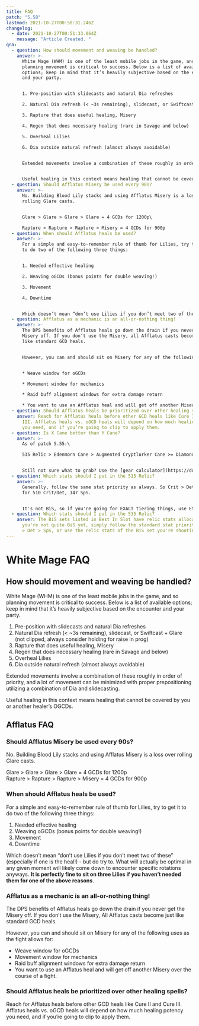 ```yaml
---
title: FAQ
patch: "5.58"
lastmod: 2021-10-27T00:50:31.246Z
changelog:
  - date: 2021-10-27T00:51:33.064Z
    message: "Article Created. "
qna:
  - question: How should movement and weaving be handled?
    answer: >-
      White Mage (WHM) is one of the least mobile jobs in the game, and so
      planning movement is critical to success. Below is a list of available
      options; keep in mind that it’s heavily subjective based on the encounter
      and your party.


      1. Pre-position with slidecasts and natural Dia refreshes

      2. Natural Dia refresh (< ~3s remaining), slidecast, or Swiftcast + Glare (not clipped, always consider holding for raise in prog)

      3. Rapture that does useful healing, Misery

      4. Regen that does necessary healing (rare in Savage and below)

      5. Overheal Lilies

      6. Dia outside natural refresh (almost always avoidable)


      Extended movements involve a combination of these roughly in order of priority, and a lot of movement can be minimized with proper prepositioning utilizing a combination of Dia and slidecasting.


      Useful healing in this context means healing that cannot be covered by your or another healer’s oGCDs.
  - question: Should Afflatus Misery be used every 90s?
    answer: >-
      No. Building Blood Lily stacks and using Afflatus Misery is a loss over
      rolling Glare casts.


      Glare > Glare > Glare > Glare = 4 GCDs for 1200p\

      Rapture > Rapture > Rapture > Misery = 4 GCDs for 900p
  - question: When should Afflatus heals be used?
    answer: >-
      For a simple and easy-to-remember rule of thumb for Lilies, try to get it
      to do two of the following three things:


      1. Needed effective healing

      2. Weaving oGCDs (bonus points for double weaving!)

      3. Movement

      4. Downtime


      Which doesn’t mean “don’t use Lilies if you don’t meet two of these” (especially if one is the heal!) - but do try to. What will actually be optimal in any given moment will likely come down to encounter specific rotations anyways. **It is perfectly fine to sit on three Lilies if you haven’t needed them for one of the above reasons**.
  - question: Afflatus as a mechanic is an all-or-nothing thing!
    answer: >-
      The DPS benefits of Afflatus heals go down the drain if you never get the
      Misery off. If you don’t use the Misery, all Afflatus casts become just
      like standard GCD heals.


      However, you can and should sit on Misery for any of the following uses as the fight allows for:


      * Weave window for oGCDs

      * Movement window for mechanics

      * Raid buff alignment windows for extra damage return

      * You want to use an Afflatus heal and will get off another Misery over the course of a fight.
  - question: Should Afflatus heals be prioritized over other healing spells?
    answer: Reach for Afflatus heals before other GCD heals like Cure II and Cure
      III. Afflatus heals vs. oGCD heals will depend on how much healing potency
      you need, and if you’re going to clip to apply them.
  - question: Is X Cane better than Y Cane?
    answer: >-
      As of patch 5.55:\

      535 Relic > Edenmorn Cane > Augmented Cryptlurker Cane >= Diamond Zeta Cane >= 515 Relic Cane > Emerald Cane > 510 relic cane >= Cryptlurker Cane >= Augmented Exarchic Cane


      Still not sure what to grab? Use the [gear calculator](https://docs.google.com/spreadsheets/d/17epCt6NfE3LAiFRVDKUVW-ewPw4Ge64B1GQAxLPDsAo/edit#gid=1597510245)!
  - question: Which stats should I put in the 515 Relic?
    answer: >-
      Generally, follow the same stat priority as always. So Crit > Det > SpS
      for 510 Crit/Det, 147 SpS.


      It's not BiS, so if you're going for EXACT tiering things, use Etro / the gear calc with your current gear, as I won't be working out sets around this relic step.
  - question: Which stats should I put in the 535 Relic?
    answer: The BiS sets listed in Best In Slot have relic stats allocated!  If
      you're not quite BiS yet, simply follow the standard stat priority of Crit
      > Det > SpS, or use the relic stats of the BiS set you're shooting for.
---
```

# White Mage FAQ

## How should movement and weaving be handled?

White Mage (WHM) is one of the least mobile jobs in the game, and so planning movement is critical to success. Below is a list of available options; keep in mind that it’s heavily subjective based on the encounter and your party.

1. Pre-position with slidecasts and natural Dia refreshes
2. Natural Dia refresh (< ~3s remaining), slidecast, or Swiftcast + Glare (not clipped, always consider holding for raise in prog)
3. Rapture that does useful healing, Misery
4. Regen that does necessary healing (rare in Savage and below)
5. Overheal Lilies
6. Dia outside natural refresh (almost always avoidable)

Extended movements involve a combination of these roughly in order of priority, and a lot of movement can be minimized with proper prepositioning utilizing a combination of Dia and slidecasting.

Useful healing in this context means healing that cannot be covered by you or another healer’s OGCDs.

## Afflatus FAQ

### Should Afflatus Misery be used every 90s?

No. Building Blood Lily stacks and using Afflatus Misery is a loss over rolling Glare casts.

Glare > Glare > Glare > Glare = 4 GCDs for 1200p\
Rapture > Rapture > Rapture > Misery = 4 GCDs for 900p

### When should Afflatus heals be used?

For a simple and easy-to-remember rule of thumb for Lilies, try to get it to do two of the following three things:

1. Needed effective healing
2. Weaving oGCDs (bonus points for double weaving!)
3. Movement
4. Downtime

Which doesn’t mean “don’t use Lilies if you don’t meet two of these” (especially if one is the heal!) - but do try to. What will actually be optimal in any given moment will likely come down to encounter specific rotations anyways. **It is perfectly fine to sit on three Lilies if you haven’t needed them for one of the above reasons**.

### Afflatus as a mechanic is an all-or-nothing thing!

The DPS benefits of Afflatus heals go down the drain if you never get the Misery off. If you don’t use the Misery, All Afflatus casts become just like standard GCD heals.

However, you can and should sit on Misery for any of the following uses as the fight allows for:

* Weave window for oGCDs
* Movement window for mechanics
* Raid buff alignment windows for extra damage return
* You want to use an Afflatus heal and will get off another Misery over the course of a fight.

### Should Afflatus heals be prioritized over other healing spells?

Reach for Afflatus heals before other GCD heals like Cure II and Cure III. Afflatus heals vs. oGCD heals will depend on how much healing potency you need, and if you’re going to clip to apply them.